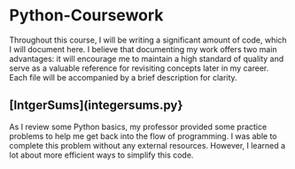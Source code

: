 # Python-Coursework
Throughout this course, I will be writing a significant amount of code, which I will document here. I believe that documenting my work offers two main advantages: it will encourage me to maintain a high standard of quality and serve as a valuable reference for revisiting concepts later in my career. Each file will be accompanied by a brief description for clarity.

## [IntgerSums](integersums.py}
As I review some Python basics, my professor provided some practice problems to help me get back into the flow of programming. I was able to complete this problem without any external resources. However, I learned a lot about more efficient ways to simplify this code.

